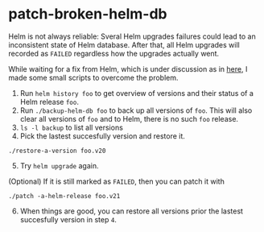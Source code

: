 # patch-broken-helm-db
Helm is not always reliable: Sveral Helm upgrades failures could lead to an inconsistent state of Helm database. After that, all Helm upgrades will recorded as `FAILED` regardless how the upgrades actually went.

While waiting for a fix from Helm, which is under discussion as in [here](https://github.com/helm/helm/issues/1193), I made some small scripts to overcome the problem.

1. Run `helm history foo` to get overview of versions and their status of a Helm release `foo`. 
2. Run `./backup-helm-db foo` to back up all versions of `foo`. This will also clear all versions of `foo` and to Helm, there is no such `foo` release. 
3. `ls -l backup` to list all versions
4. Pick the lastest succesfully version and restore it.
```
./restore-a-version foo.v20
```
5. Try `helm upgrade` again.

(Optional) If it is still marked as `FAILED`, then you can patch it with
```
./patch -a-helm-release foo.v21
```

6. When things are good, you can restore all versions prior the lastest succesfully version in step `4`.
